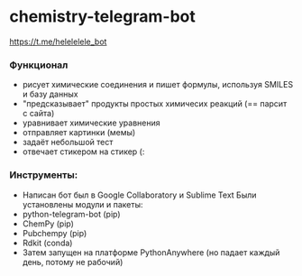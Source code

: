 # chemistry-telegram-bot
https://t.me/helelelele_bot 

### Функционал
- рисует химические соединения и пишет формулы, используя SMILES и базу данных
- "предсказывает" продукты простых химичесих реакций (== парсит с сайта)
- уравнивает химические уравнения
- отправляет картинки (мемы)
- задаёт небольшой тест
- отвечает стикером на стикер (:
  
### Инструменты:
- Написан бот был в Google Collaboratory и Sublime Text
Были установлены модули и пакеты:
- python-telegram-bot (pip)
- ChemPy (pip)
- Pubchempy (pip)
- Rdkit (conda)
- Затем запущен на платформе PythonAnywhere (но падает каждый день, потому не рабочий)
